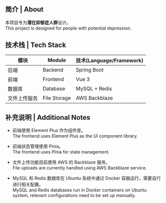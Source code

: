 ## 简介 | About

本项目专为**潜在抑郁症人群**设计。  
This project is designed for people with potential depression.

## 技术栈 | Tech Stack

| 模块 | Module             | 技术(Language/Framework) |
|------|--------------------|------|
| 后端 | Backend            | Spring Boot |
| 前端 | Frontend           | Vue 3 |
| 数据库 | Database          | MySQL + Redis |
| 文件上传服务 | File Storage     | AWS Backblaze |

## 补充说明 | Additional Notes

- 前端使用 Element Plus 作为组件库。  
  The frontend uses Element Plus as the UI component library.

- 前端状态管理使用 Pinia。  
  The frontend uses Pinia for state management.

- 文件上传功能目前使用 AWS 的 Backblaze 服务。  
  File uploads are currently handled using AWS Backblaze service.

- MySQL 和 Redis 数据库在 Ubuntu 系统中通过 Docker 容器运行，需要自行进行相关配置。  
  MySQL and Redis databases run in Docker containers on Ubuntu system, relevant configurations need to be set up manually.